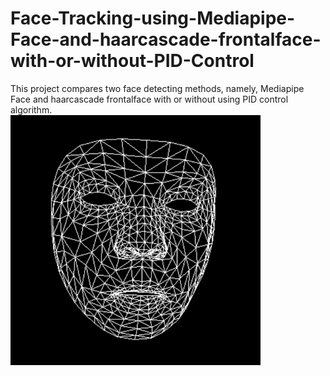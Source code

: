 # Face-Tracking-using-Mediapipe-Face-and-haarcascade-frontalface-with-or-without-PID-Control

This project compares two face detecting methods, namely, Mediapipe Face and haarcascade frontalface with or without using PID control algorithm.  
<img src="/mediapipeFace.gif" alt="prototype" height="400">
